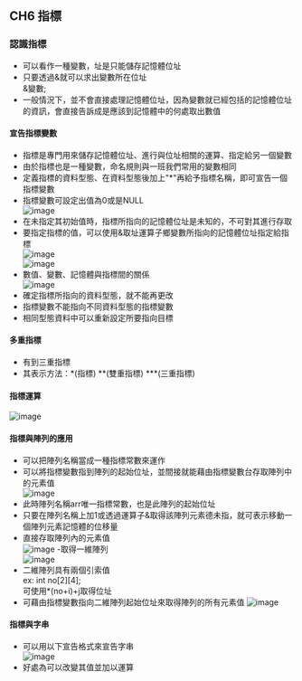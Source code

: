 ## CH6 指標
### 認識指標
- 可以看作一種變數，址是只能儲存記憶體位址
- 只要透過&就可以求出變數所在位址  
  &變數;
- 一般情況下，並不會直接處理記憶體位址，因為變數就已經包括的記憶體位址的資訊，會直接告訴成是應該到記憶體中的何處取出數值
#### 宣告指標變數
- 指標是專門用來儲存記憶體位址、進行與位址相關的運算、指定給另一個變數
- 由於指標也是一種變數，命名規則與一班我們常用的變數相同
- 定義指標的資料型態、在資料型態後加上"*"再給予指標名稱，即可宣告一個指標變數
- 指標變數可設定出值為0或是NULL  
  ![image](https://github.com/Xiaodan902/programming-note/assets/124233786/2e512675-8a17-4827-a552-b1b8373f91d5)
- 在未指定其初始值時，指標所指向的記憶體位址是未知的，不可對其進行存取
- 要指定指標的值，可以使用&取址運算子鄉變數所指向的記憶體位址指定給指標  
  ![image](https://github.com/Xiaodan902/programming-note/assets/124233786/4686ff0d-544e-4ce4-b297-1630c6888d65)  
![image](https://github.com/Xiaodan902/programming-note/assets/124233786/ed06ddc6-7fc3-454f-99b2-90e6fabee67b)
- 數值、變數、記憶體與指標間的關係  
![image](https://github.com/Xiaodan902/programming-note/assets/124233786/8cc5aaa6-b553-4447-85c8-ab20bab8442b)
- 確定指標所指向的資料型態，就不能再更改
- 指標變數不能指向不同資料型態的指標變數
- 相同型態資料中可以重新設定所要指向目標
#### 多重指標
- 有到三重指標
- 其表示方法：*(指標) **(雙重指標) ***(三重指標)
#### 指標運算
![image](https://github.com/Xiaodan902/programming-note/assets/124233786/446e97bb-2400-4349-b747-c4fb5924c933)
#### 指標與陣列的應用
- 可以把陣列名稱當成一種指標常數來運作
- 可以將指標變數指到陣列的起始位址，並間接就能藉由指標變數台存取陣列中的元素值  
  ![image](https://github.com/Xiaodan902/programming-note/assets/124233786/3b950b22-b7a9-4af3-b6f6-d1569767c057)
- 此時陣列名稱arr唯一指標常數，也是此陣列的起始位址
- 只要在陣列名稱上加1或透過運算子&取得該陣列元素德未指，就可表示移動一個陣列元素記憶體的位移量
- 直接存取陣列內的元素值  
  ![image](https://github.com/Xiaodan902/programming-note/assets/124233786/127fdf78-60f5-43ef-88ae-e398209e3a01)
-取得一維陣列  
![image](https://github.com/Xiaodan902/programming-note/assets/124233786/6fed2c7c-eec6-4508-b670-41f43bab1526)
- 二維陣列具有兩個引索值  
  ex: int no[2][4];  
  可使用*(no+i)+j取得位址
- 可藉由指標變數指向二維陣列起始位址來取得陣列的所有元素值
  ![image](https://github.com/Xiaodan902/programming-note/assets/124233786/6c2b4fff-0be8-49b5-a9a7-0e7f52a18bee)
#### 指標與字串
- 可以用以下宣告格式來宣告字串  
  ![image](https://github.com/Xiaodan902/programming-note/assets/124233786/ed98eb1b-004a-459d-8073-e58023a1697c)
- 好處為可以改變其值並加以運算











